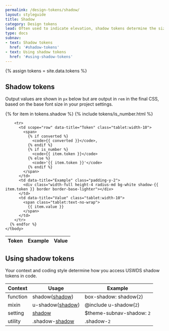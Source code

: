 ```yaml
---
permalink: /design-tokens/shadow/
layout: styleguide
title: Shadow
category: Design tokens
lead: Often used to indicate elevation, shadow tokens determine the size of a drop shadow (or `box-shadow`) around an item.
type: docs
subnav:
- text: Shadow tokens
  href: '#shadow-tokens'
- text: Using shadow tokens
  href: '#using-shadow-tokens'
---
```


{% assign tokens = site.data.tokens %}

## Shadow tokens
Output values are shown in `px` below but are output in `rem` in the final CSS, based on the base font size in your project settings.

<div class="site-table-wrapper">
  <table class="usa-table--borderless site-table-responsive">
    <thead>
      <tr>
        <th scope="col">Token</th>
        <th scope="col">Example</th>
        <th scope="col">Value</th>
      </tr>
    </thead>
    <tbody class="font-mono-2xs">
      {% for item in tokens.shadow %}
        {% include tokens/is_number.html %}

        <tr>
          <td scope="row" data-title="Token" class="tablet:width-10">
            <span>
              {% if converted %}
                <code>{{ converted }}</code>,
              {% endif %}
              {% if is_number %}
                <code>{{ item.token }}</code>
              {% else %}
                <code>'{{ item.token }}'</code>
              {% endif %}
            </span>
          </td>
          <td data-title="Example" class="padding-y-2">
            <div class="width-full height-4 radius-md bg-white shadow-{{ item.token }} border border-base-lighter"></div>
          </td>
          <td data-title="Value" class="tablet:width-10">
            <span class="tablet:text-no-wrap">
              {{ item.value }}
            </span>
          </td>
        </tr>
      {% endfor %}
    </tbody>
  </table>
</div>

## Using shadow tokens
Your context and coding style determine how you access USWDS shadow tokens in code.

<div class="site-table-wrapper">
  <table class="usa-table--borderless site-table-responsive">
    <thead>
      <tr>
        <th scope="col">Context</th>
        <th scope="col">Usage</th>
        <th scope="col">Example</th>
      </tr>
    </thead>
    <tbody class="font-mono-2xs">
      <tr>
        <td scope="row" data-title="Context">
          <span class="text-bold font-lang-3">function</span>
        </td>
        <td data-title="Usage">
          <span>
            shadow(<a href="{{ site.baseurl }}/design-tokens/shadow/" class="token">shadow</a>)
          </span>
        </td>
        <td data-title="Example">
          <span>
            box-shadow: shadow(<code>2</code>)
          </span>
        </td>
      </tr>
      <tr>
        <td scope="row" data-title="Context">
          <span class="font-lang-3">
            <span class="text-bold">mixin</span><br/>
          </span>
        </td>
        <td data-title="Usage">
          <span>
            u-shadow(<a href="{{ site.baseurl }}/design-tokens/shadow/" class="token">shadow</a>)
          </span>
        </td>
        <td data-title="Example">
          <span>
            @include u-shadow(<code>2</code>)<br/>
          </span>
        </td>
      </tr>
      <tr>
        <td scope="row" data-title="Context">
          <span>
            <span class="text-bold font-lang-3">setting</span><br/>
          </span>
        </td>
        <td data-title="Usage">
          <span>
            <a href="{{ site.baseurl }}/design-tokens/shadow/" class="token">shadow</a>
          </span>
        </td>
        <td data-title="Example">
          <span>
            $theme-subnav-shadow: <code>2</code>
          </span>
        </td>
      </tr>
      <tr>
        <td scope="row" data-title="Context">
          <span class="font-lang-3">
            <span class="text-bold">utility</span><br/>
          </span>
        </td>
        <td data-title="Usage">
          <span>
            .shadow-<a href="{{ site.baseurl }}/design-tokens/shadow/" class="token">shadow</a>
          </span>
        </td>
        <td data-title="Example">
          <span>
            .shadow-<code>2</code>
          </span>
        </td>
      </tr>
    </tbody>
  </table>
</div>
